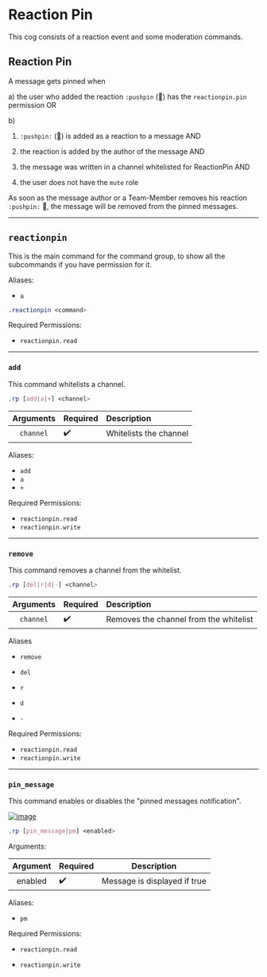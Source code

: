 # Reaction Pin


This cog consists of a reaction event and some moderation commands.


## Reaction Pin


A message gets pinned when

a)
the user who added the reaction `:pushpin` (📌) has the `reactionpin.pin` permission OR

b)

1. `:pushpin:` (📌) is added as a reaction to a message AND

2. the reaction is added by the author of the message AND

3. the message was written in a channel whitelisted for ReactionPin AND

4. the user does not have the `mute` role


As soon as the message author or a Team-Member removes his reaction `:pushpin:` 📌, the message will be removed from the pinned messages.

---


## `reactionpin`  


This is the main command for the command group, to show all the subcommands if you have permission for it.




Aliases:

- `a`


```css  
.reactionpin <command>
```

Required Permissions:

- `reactionpin.read`


---


### `add`


This command whitelists a channel.



```css  
.rp [add|a|+] <channel>
```

| Arguments | Required | Description            |
|:---------:|:---------|:-----------------------|
| `channel` | ✔️       | Whitelists the channel |

Aliases:

- `add`
- `a`
- `+`


Required Permissions:

- `reactionpin.read`
- `reactionpin.write`

---


### `remove`


This command removes a channel from the whitelist.


```css  
.rp [del|r|d|-] <channel>
```

|Arguments|Required|Description|
|:------:|:-----|:-----|
|`channel`|✔️|Removes the channel from the whitelist|  


Aliases

- `remove`

- `del`

- `r`

- `d`

- `-`


Required Permissions:

- `reactionpin.read`
- `reactionpin.write`


---


### `pin_message`

This command enables or disables the "pinned messages notification".

[![image](https://www.linkpicture.com/q/Screenshot-2021-10-17-072804_1.png)](https://www.linkpicture.com/view.php?img=LPic616bc85447a64587571420)



```css  
.rp [pin_message|pm] <enabled>
```

Arguments:

|Argument|Required|Description|
|:------:|:----|:------:|
|enabled|✔️|Message is displayed if true|  


Aliases:

- `pm`



Required Permissions:

- `reactionpin.read`

- `reactionpin.write`
